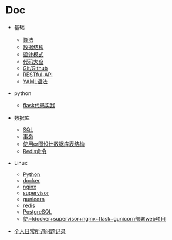 # Doc

+ 基础
  + [算法](基础/算法/home.md)
  + [数据结构](基础/数据结构/home.md)
  + [设计模式](基础/设计模式/home.md)
  + [代码大全](/基础/代码大全/代码大全.md)
  + [Git/Github](基础/Git.md)
  + [RESTful-API](基础/RESTful-API.md)
  + [YAML语法](基础/YAML语法.md)

+ python
  + [flask代码实践](https://github.com/shiyangqin/OA)

+ 数据库
  + [SQL](数据库/SQL.md)
  + [事务](数据库/事务.md)
  + [使用er图设计数据库表结构](数据库/使用er图设计创建数据库.md)
  + [Redis命令](数据库/Redis命令.md)

+ Linux
  + [Python](Linux/Python.md)
  + [docker](Linux/docker.md)
  + [nginx](Linux/nginx.md)
  + [supervisor](Linux/supervisor.md)
  + [gunicorn](Linux/gunicorn.md)
  + [redis](Linux/redis.md)
  + [PostgreSQL](Linux/PostgreSQL.md)
  + [使用docker+supervisor+nginx+flask+gunicorn部署web项目](Linux/使用docker+supervisor+nginx+flask+gunicorn部署web项目.md)

+ [个人日常所遇问题记录](problem.md)
